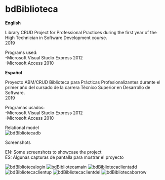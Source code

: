 # bdBiblioteca

**English**

Library CRUD Project for Professional Practices during the first year of the High Technician in Software Development course.  
2019

Programs used:  
-Microsoft Visual Studio Express 2012  
-Microsoft Access 2010


**Español** 
 
Proyecto ABM/CRUD Biblioteca para Prácticas Profesionalizantes durante el primer año del cursado de la carrera Técnico Superior en Desarrollo de Software.  
2019

Programas usados:  
-Microsoft Visual Studio Express 2012  
-Microsoft Access 2010

Relational model  
![bdBibliotecadb](https://user-images.githubusercontent.com/85672399/137662470-62823686-bd86-4264-a2a9-4a6e05be0850.png)

Screenshots  

EN: Some screenshots to showcase the project  
ES: Algunas capturas de pantalla para mostrar el proyecto  

![bdBibliotecalogin](https://user-images.githubusercontent.com/85672399/137663927-837f94c5-28a2-4229-a906-4fc283f852ef.png)
![bdBibliotecamain](https://user-images.githubusercontent.com/85672399/137663912-c31f76b1-1ea2-46cf-b4df-4bd34f9eb26e.png)
![bdBibliotecaclientadd](https://user-images.githubusercontent.com/85672399/137663952-2e240825-2982-4316-ba0a-e3a0fc8e63bd.png)
![bdBibliotecaclientup](https://user-images.githubusercontent.com/85672399/137663982-2f8d896d-e57e-41dd-812e-1c0716c25e21.png)
![bdBibliotecaclientdel](https://user-images.githubusercontent.com/85672399/137663998-6806a38c-05b9-4379-b4d7-af4b44f80ea3.png)
![bdBibliotecaborrow](https://user-images.githubusercontent.com/85672399/137664013-e9480d76-613e-498e-b8d3-546071a9ed9e.png)





